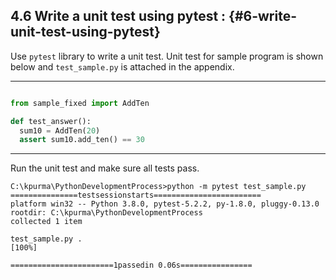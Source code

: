 
<!--- @file
  6 write unit test using pytest.md for Python Development Process and Coding Specification

  Copyright (c) 2020, Intel Corporation. All rights reserved.<BR>

  Redistribution and use in source (original document form) and 'compiled'
  forms (converted to PDF, epub, HTML and other formats) with or without
  modification, are permitted provided that the following conditions are met:

  1) Redistributions of source code (original document form) must retain the
     above copyright notice, this list of conditions and the following
     disclaimer as the first lines of this file unmodified.

  2) Redistributions in compiled form (transformed to other DTDs, converted to
     PDF, epub, HTML and other formats) must reproduce the above copyright
     notice, this list of conditions and the following disclaimer in the
     documentation and/or other materials provided with the distribution.

  THIS DOCUMENTATION IS PROVIDED BY TIANOCORE PROJECT "AS IS" AND ANY EXPRESS OR
  IMPLIED WARRANTIES, INCLUDING, BUT NOT LIMITED TO, THE IMPLIED WARRANTIES OF
  MERCHANTABILITY AND FITNESS FOR A PARTICULAR PURPOSE ARE DISCLAIMED. IN NO
  EVENT SHALL TIANOCORE PROJECT  BE LIABLE FOR ANY DIRECT, INDIRECT, INCIDENTAL,
  SPECIAL, EXEMPLARY, OR CONSEQUENTIAL DAMAGES (INCLUDING, BUT NOT LIMITED TO,
  PROCUREMENT OF SUBSTITUTE GOODS OR SERVICES; LOSS OF USE, DATA, OR PROFITS;
  OR BUSINESS INTERRUPTION) HOWEVER CAUSED AND ON ANY THEORY OF LIABILITY,
  WHETHER IN CONTRACT, STRICT LIABILITY, OR TORT (INCLUDING NEGLIGENCE OR
  OTHERWISE) ARISING IN ANY WAY OUT OF THE USE OF THIS DOCUMENTATION, EVEN IF
  ADVISED OF THE POSSIBILITY OF SUCH DAMAGE.

-->

## 4.6 Write a unit test using pytest **:** {#6-write-unit-test-using-pytest}

Use `pytest` library to write a unit test. Unit test for sample program is shown below and `test_sample.py` is attached in the appendix.

---


```python

from sample_fixed import AddTen

def test_answer():
  sum10 = AddTen(20)
  assert sum10.add_ten() == 30

```



---
Run the unit test and make sure all tests pass.



```shell
C:\kpurma\PythonDevelopmentProcess>python -m pytest test_sample.py
===============testsessionstarts========================
platform win32 -- Python 3.8.0, pytest-5.2.2, py-1.8.0, pluggy-0.13.0
rootdir: C:\kpurma\PythonDevelopmentProcess
collected 1 item

test_sample.py .                                                                                                 [100%]

=======================1passedin 0.06s================

```




<br>